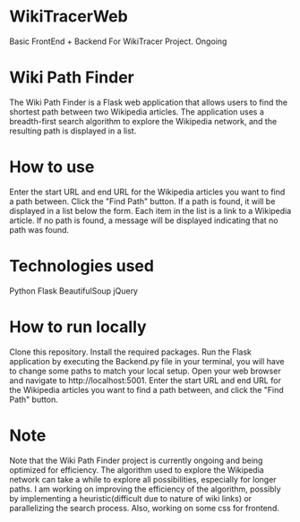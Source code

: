 # WikiTracerWeb
Basic FrontEnd + Backend For WikiTracer Project. Ongoing

# Wiki Path Finder
The Wiki Path Finder is a Flask web application that allows users to find the shortest path between two Wikipedia articles. The application uses a breadth-first search algorithm to explore the Wikipedia network, and the resulting path is displayed in a list.

# How to use
Enter the start URL and end URL for the Wikipedia articles you want to find a path between.
Click the "Find Path" button.
If a path is found, it will be displayed in a list below the form. Each item in the list is a link to a Wikipedia article.
If no path is found, a message will be displayed indicating that no path was found.
# Technologies used
Python
Flask
BeautifulSoup
jQuery
# How to run locally
Clone this repository.
Install the required packages.
Run the Flask application by executing the Backend.py file in your terminal, you will have to change some paths to 
match your local setup.
Open your web browser and navigate to http://localhost:5001.
Enter the start URL and end URL for the Wikipedia articles you want to find a path between, and click the "Find Path" button.

# Note
Note that the Wiki Path Finder project is currently ongoing and being optimized for efficiency. The algorithm used to explore the Wikipedia network can take a while to explore all possibilities, especially for longer paths. I am working on improving the efficiency of the algorithm, possibly by implementing a heuristic(difficult due to nature of wiki links) or parallelizing the search process. Also, working on some css for frontend.
